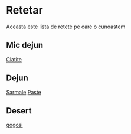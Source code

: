 # Retetar

Aceasta este lista de retete pe care o cunoastem

## Mic dejun

[Clatite](/retete/clatite.md)


## Dejun

[Sarmale](retete/sarmale.md)
[Paste](retete/paste-carbonara.md)
## Desert

[gogosi](retete/gogosi.md)